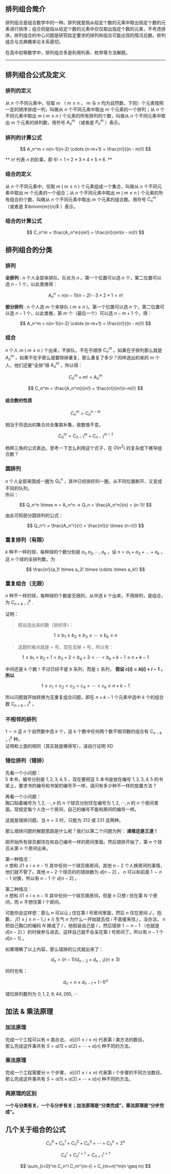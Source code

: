 ## 排列组合简介

排列组合是组合数学中的一种。排列就是指从给定个数的元素中取出指定个数的元素进行排序；组合则是指从给定个数的元素中仅仅取出指定个数的元素，不考虑排序。排列组合的中心问题是研究给定要求的排列和组合可能出现的情况总数。排列组合与古典概率论关系密切。

在高中初等数学中，排列组合多是利用列表、枚举等方法解题。

* * *

## 排列组合公式及定义

### 排列的定义

从 $n$ 个不同元素中，任取 $m$ （ $m\leqslant n$ ， $m$ 与 $n$ 均为自然数，下同）个元素按照一定的顺序排成一列，叫做从 $n$ 个不同元素中取出 $m$ 个元素的一个排列；从 $n$ 个不同元素中取出 $m$ ( $m\leqslant n$ ) 个元素的所有排列的个数，叫做从 $n$ 个不同元素中取出 $m$ 个元素的排列数，用符号 $A_n^m$ （或者是 $P_n^m$ ）表示。

### 排列的计算公式

$$
A_n^m = n(n-1)(n-2) \cdots (n-m+1) = \frac{n!}{(n - m)!}
$$

 ** $n!$ 代表 $n$ 的阶乘，即 $6! = 1 \times 2 \times 3 \times 4 \times 5 \times 6$ .** 

### 组合的定义

从 $n$ 个不同元素中，任取 $m$ ( $m\leqslant n$ ) 个元素组成一个集合，叫做从 $n$ 个不同元素中取出 $m$ 个元素的一个组合；从 $n$ 个不同元素中取出 $m$ ( $m≤n$ ) 个元素的所有组合的个数，叫做从 $n$ 个不同元素中取出 $m$ 个元素的组合数。用符号 $C_n^m$ （或者是 $\binom{m}{n}$ ）表示。

### 组合的计算公式

$$
C_n^m = \frac{A_n^m}{m!} = \frac{n!}{m!(n - m)!}
$$

## 排列组合的分类

### 排列

 **全排列** : $n$ 个人全部来排队，队长为 $n$ 。第一个位置可以选 $n$ 个，第二位置可以选 $n-1$ 个，以此类推得：

$$
A_n^n = n(n-1)(n-2) \cdots 3 × 2 × 1 = n!
$$

 **部分排列** : $n$ 个人选 $m$ 个来排队 ( $m \le n$ )。第一个位置可以选 $n$ 个，第二位置可以选 $n-1$ 个，以此类推，第 $m$ 个（最后一个）可以选 $n-m+1$ 个，得：

$$
A_n^m = n(n-1)(n-2) \cdots (n-m+1) = \frac{n!}{(n - m)!}
$$

### 组合

 $n$ 个人 $m$ ( $m \le n$ ) 个出来，不排队，不在乎顺序 $C_n^m$ 。如果在乎排列那么就是 $A_n^m$ ，如果不在乎那么就要除掉重复，那么重复了多少？同样选出的来的 $m$ 个人，他们还要“全排”得 $A_n^m$ ，所以得：

$$
C_n^m \times m! = A_n^m
$$

$$
C_n^m = \frac{A_n^m}{m!} = \frac{n!}{m!(n-m)!}
$$

#### 组合数的性质

$$
C_n^m = C_{n}^{n-m}
$$

相当于将选出的集合对全集取补集，故数值不变。

$$
C_n^m = C_{n-1}^{m} + C_{n-1}^{m-1}
$$

杨辉三角的公式表达。思考一下怎么利用这个式子，在 $O(n^2)$ 的复杂度下推导组合数？

### 圆排列

 $n$ 个人全部来围成一圈为 $Q_n^n$ ，其中已经排好的一圈，从不同位置断开，又变成不同的队列。  
所以：

$$
Q_n^n \times n = A_n^n → Q_n = \frac{A_n^n}{n} = (n-1)!
$$

由此可知部分圆排列的公式：

$$
Q_n^r = \frac{A_n^r}{r} = \frac{n!}{r \times (n-r)!}
$$

### 重复排列（有限）

 $k$ 种不一样的球，每种球的个数分别是 $a_1,a_2,\cdots,a_k$ ，设 $n=a_1+a_2+\ldots+a_k$ ，这 $n$ 个球的全排列数，为

$$
\frac{n!}{a_1! \times a_2! \times \cdots \times a_k!}
$$

### 重复组合（无限）

 $n$ 种不一样的球，每种球的个数是无限的，从中选 $k$ 个出来，不用排列，是组合，为 $C_{n+k-1}^{k}$ .

证明：

> 假设选出来的数（排好序）：

$$
1 \le b_1 \le b_2 \le b_3 \le \cdots \le b_k \le n
$$

> 这题的难点就是 $=$ 号，现在去掉 $=$ 号，所以有：

$$
1 \le b_1 < b_2+1 < b_3+2 < b_4+3 < \cdots < b_k+k-1 \le n+k-1
$$

中间还是 $k$ 个数！不过已经不是 $b$ 系列，而是 $c$ 系列， **假设 $c[i]=b[i]+i-1$ ，所以** 

$$
1 \le c_1 < c_2 < c_3 < c_4 < \cdots < c_k \le n+k-1
$$

所以问题就开始转换为无重复组合问题，即在 $n+k-1$ 个元素中选中 $k$ 个的组合数 $C_{n+k-1}^{k}$ 。

### 不相邻的排列

 $1 \sim n$ 这 $n$ 个自然数中选 $k$ 个，这 $k$ 个数中任何两个数不相邻数的组合有 $C_{n-k+1}^{k}$ 种。  
证明和上面的相同（其实就是懒得写），请自行证明 XD

### 错位排列（错排）

先看一个小问题：  
 $5$ 本书，编号分别是 $1,2,3,4,5$ ，现在要把这 5 本书是放在编号 $1,2,3,4,5$ 的书架上，要求书的编号和书架的编号不一样，请问有多少种不一样的放置方法？

再看一个小问题：  
胸口贴着编号为 $1,2,\cdots,n$ 的 $n$ 个球员分别住在编号为 $1,2,\cdots,n$ 的 $n$ 个房间里面。现规定每个人住一个房间，自己的编号不能和房间的编号一样。

这就是错排问题。当 $n=3$ 时，只能为 312 或 231 这两种。

那么错排问题的解题思路是什么呢？我们以第二个问题为例： **递推还是王道！** 

刚开始所有球员都住在和自己编号一样的房间里面。然后错排开始了，第 $n$ 个球员从第 $n$ 个房间出来。

第一种情况：  
 $n$ 想和 $i(1 \le i \le n-1)$ 其中任何一个球员换房间，其他 $n-2$ 个人换房间的事情，他们就不管了。其他 $n-2$ 个球员的的错排数为 $d[n-2]$ ， $n$ 可以和前面 $1 \sim n-1$ 对换，所以有 $n-1$ 个 $d[n-2]$ 。

第二种情况：  
 $n$ 想和 $i(1 \le i \le n-1)$ 其中任何一个球员换房间，但是 $n$ 只想 $i$ 住在第 $N$ 个房间，而 $n$ 不想住第 $I$ 个房间。

可能你会这样想：那么 $n$ 可以让 $j$ 住在第 $I$ 号房间里面，然后 $n$ 住在房间 $J$ 。抱歉， $j(1 \le j \le n-1,j\neq i)$ 生气 $n$ 为什么一开始就去找 $i$ 不直接来找 $j$ 。没办法， $n$ 把自己胸口的编码 $N$ 换成了 $I$ ，他假装自己是 $i$ ，然后错排 $1 \sim n-1$ （也就是 $d[n-2]$ ）的时候参与进去，这样自己就不会呆在第 $I$ 号房间了。所以有 $n-1$ 个 $d[n-1]$ 。

如果理解了以上内容，那么错排的公式就出来了：

$$
d_n = (n-1)(d_{n-2} + d_{n-1}) (n\geq 3)
$$

同时也有：

$$
d_n = n \times d_{n-1} + (-1)^n
$$

错位排列数列为 $0,1,2,9,44,265,\cdots$ 

## 加法 & 乘法原理

### 加法原理

完成一个工程可以有 $n$ 类办法， $a[i](1 \le i \le n)$ 代表第 $i$ 类方法的数目。  
那么完成这件事共有 $S=a[1]+a[2]+\cdots +a[n]$ 种不同的方法。

### 乘法原理

完成一个工程需要分 $n$ 个步骤， $a[i](1 \le i \le n)$ 代表第 $i$ 个步骤的不同方法数目。  
那么完成这件事共有 $S = a[1] \times a[2] \times \cdots \times a[n]$ 种不同的方法。

### 两原理的区别

 **一个与分类有关，一个与分步有关；加法原理是“分类完成”，乘法原理是“分步完成”。** 

## 几个关于组合的公式

$$
C_n^0 + C_n^1 + C_n^2 + C_n^3 + \cdots + C_n^n = 2^n
$$

$$
C_n^r + C_n^{r+1} = C_{n+1}^{r+1}
$$

$$
\sum_{i=0}^m C_n^i C_m^{m-i} = C_{m+n}^m(n \geq m)
$$
